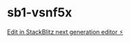 # sb1-vsnf5x

[Edit in StackBlitz next generation editor ⚡️](https://stackblitz.com/~/github.com/saran-csk/sb1-vsnf5x)